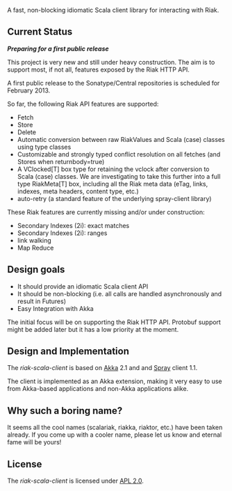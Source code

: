 
A fast, non-blocking idiomatic Scala client library for interacting with Riak.


## Current Status

***Preparing for a first public release***

This project is very new and still under heavy construction. The aim is to support
most, if not all, features exposed by the Riak HTTP API.

A first public release to the Sonatype/Central repositories is scheduled for February 2013.

So far, the following Riak API features are supported:

- Fetch
- Store
- Delete
- Automatic conversion between raw RiakValues and Scala (case) classes using type classes
- Customizable and strongly typed conflict resolution on all fetches (and Stores when returnbody=true)
- A VClocked[T] box type for retaining the vclock after conversion to Scala (case) classes. We are investigating to take this further into a full type RiakMeta[T] box, including all the Riak meta data (eTag, links, indexes, meta headers, content type, etc.)
- auto-retry (a standard feature of the underlying spray-client library)


These Riak features are currently missing and/or under construction:

- Secondary Indexes (2i): exact matches
- Secondary Indexes (2i): ranges
- link walking
- Map Reduce


## Design goals

- It should provide an idiomatic Scala client API
- It should be non-blocking (i.e. all calls are handled asynchronously and result in Futures)
- Easy Integration with Akka

The initial focus will be on supporting the Riak HTTP API. Protobuf support might be added
later but it has a low priority at the moment.


## Design and Implementation

The _riak-scala-client_ is based on [Akka] 2.1 and and [Spray] client 1.1.

The client is implemented as an Akka extension, making it very easy to use
from Akka-based applications and non-Akka applications alike.


## Why such a boring name?

It seems all the cool names (scalariak, riakka, riaktor, etc.) have been taken already.
If you come up with a cooler name, please let us know and eternal fame will be yours!


## License

The _riak-scala-client_ is licensed under [APL 2.0].


  [Akka]:    http://akka.io/
  [Spray]:    http://spray.io/
  [APL 2.0]: http://www.apache.org/licenses/LICENSE-2.0
